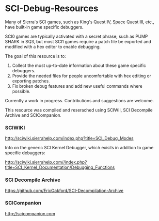 # SCI-Debug-Resources

Many of Sierra's SCI games, such as King's Quest IV, Space Quest III, etc., have built-in game specific debuggers. 

SCI0 games are typically activated with a secret phrase, such as PUMP SHARK in SQ3, but most SCI1 games require a patch file be exported and modified with a hex editor to enable debugging. 

The goal of this resource is to:

1. Collect the most up-to-date information about these game specific debuggers.
2. Provide the needed files for people uncomfortable with hex editing or exporting patches.
3. Fix broken debug features and add new useful commands where possible.

Currently a work in progress. Contributions and suggestions are welcome.

This resource was compiled and reserached using SCIWII, SCI Decompile Archive and SCICompanion.

### SCIWIKI

http://sciwiki.sierrahelp.com/index.php?title=SCI_Debug_Modes

Info on the generic SCI Kernel Debugger, which exisits in addition to game specific debuggers:

http://sciwiki.sierrahelp.com//index.php?title=SCI_Kernel_Documentation/Debugging_Functions

### SCI Decompile Archive

https://github.com/EricOakford/SCI-Decompilation-Archive

### SCICompanion

http://scicompanion.com
